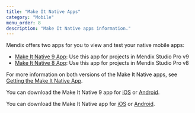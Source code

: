 ```yaml
---
title: "Make It Native Apps"
category: "Mobile"
menu_order: 8
description: "Make It Native apps information."
---
```


Mendix offers two apps for you to view and test your native mobile apps:

* [Make It Native 9 App](make-it-native-9): Use this app for projects in Mendix Studio Pro v9
* [Make It Native 8 App](make-it-native-app): Use this app for projects in Mendix Studio Pro v8

For more information on both versions of the Make It Native apps, see [Getting the Make It Native App](/refguide/getting-the-make-it-native-app).

You can download the Make It Native 9 app for [iOS](https://apps.apple.com/us/app/make-it-native-9/id1542182000) or [Android](https://play.google.com/store/apps/details?id=com.mendix.developerapp.mx9).

You can download the Make It Native app for [iOS](https://apps.apple.com/app/make-it-native/id1334081181) or [Android](https://play.google.com/store/apps/details?id=com.mendix.developerapp).
